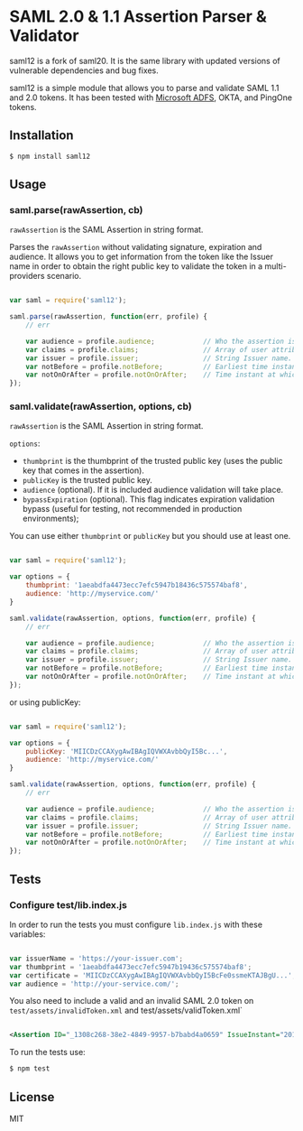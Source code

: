 SAML 2.0 & 1.1 Assertion Parser & Validator
=============
saml12 is a fork of saml20. It is the same library with updated versions of vulnerable dependencies and bug fixes. 

saml12 is a simple module that allows you to parse and validate SAML 1.1 and 2.0 tokens. It has been tested with [Microsoft ADFS](http://en.wikipedia.org/wiki/Active_Directory_Federation_Services), OKTA, and PingOne tokens.

## Installation

```bash
$ npm install saml12
```

## Usage

### saml.parse(rawAssertion, cb)

`rawAssertion` is the SAML Assertion in string format.

Parses the `rawAssertion` without validating signature, expiration and audience. It allows you to get information from the token like the Issuer name in order to obtain the right public key to validate the token in a multi-providers scenario.

```javascript

var saml = require('saml12');

saml.parse(rawAssertion, function(err, profile) {
    // err

    var audience = profile.audience;            // Who the assertion is intended for
    var claims = profile.claims;                // Array of user attributes;
    var issuer = profile.issuer;                // String Issuer name.
    var notBefore = profile.notBefore;          // Earliest time instant at which the assertion is valid (string).
    var notOnOrAfter = profile.notOnOrAfter;    // Time instant at which the assertion has expired (string).
});

```

### saml.validate(rawAssertion, options, cb)

`rawAssertion` is the SAML Assertion in string format.

`options`:

* `thumbprint` is the thumbprint of the trusted public key (uses the public key that comes in the assertion).
* `publicKey` is the trusted public key.
* `audience` (optional). If it is included audience validation will take place.
* `bypassExpiration` (optional). This flag indicates expiration validation bypass (useful for testing, not recommended in production environments);

You can use either `thumbprint` or `publicKey` but you should use at least one.

```javascript

var saml = require('saml12');

var options = {
    thumbprint: '1aeabdfa4473ecc7efc5947b18436c575574baf8',
    audience: 'http://myservice.com/'
}

saml.validate(rawAssertion, options, function(err, profile) {
    // err

    var audience = profile.audience;            // Who the assertion is intended for
    var claims = profile.claims;                // Array of user attributes;
    var issuer = profile.issuer;                // String Issuer name.
    var notBefore = profile.notBefore;          // Earliest time instant at which the assertion is valid (string).
    var notOnOrAfter = profile.notOnOrAfter;    // Time instant at which the assertion has expired (string).
});

```

or using publicKey:

```javascript

var saml = require('saml12');

var options = {
    publicKey: 'MIICDzCCAXygAwIBAgIQVWXAvbbQyI5Bc...',
    audience: 'http://myservice.com/'
}

saml.validate(rawAssertion, options, function(err, profile) {
    // err

    var audience = profile.audience;            // Who the assertion is intended for
    var claims = profile.claims;                // Array of user attributes;
    var issuer = profile.issuer;                // String Issuer name.
    var notBefore = profile.notBefore;          // Earliest time instant at which the assertion is valid (string).
    var notOnOrAfter = profile.notOnOrAfter;    // Time instant at which the assertion has expired (string).
});

```

## Tests

### Configure test/lib.index.js

In order to run the tests you must configure `lib.index.js` with these variables:

```javascript

var issuerName = 'https://your-issuer.com';
var thumbprint = '1aeabdfa4473ecc7efc5947b19436c575574baf8';
var certificate = 'MIICDzCCAXygAwIBAgIQVWXAvbbQyI5BcFe0ssmeKTAJBgU...';
var audience = 'http://your-service.com/';

```

You also need to include a valid and an invalid SAML 2.0 token on `test/assets/invalidToken.xml` and test/assets/validToken.xml`

```xml

<Assertion ID="_1308c268-38e2-4849-9957-b7babd4a0659" IssueInstant="2014-03-01T04:04:52.919Z" Version="2.0" xmlns="urn:oasis:names:tc:SAML:2.0:assertion"><Issuer>https://your-issuer.com/</Issuer><ds:Signature xmlns:ds="http://www.w3.org/2000/09/xmldsig#"><ds:SignedInfo><ds:CanonicalizationMethod Algorithm="http://www.w3.org/2001/10/xml-exc-c14n#" /><ds:SignatureMethod Algorithm="http://www.w3.org/2001/04/xmldsig-more#rsa-sha256" /><ds:Reference URI="#_1308c268-38e2-4849-9957-b7babd4a0659"><ds:Transforms><ds:Transform Algorithm="http://www.w3.org/2000/09/xmldsig#enveloped-signature" /><ds:Transform Algorithm="http://www.w3.org/2001/10/xml-exc-c14n#" /></ds:Transforms><ds:DigestMethod Algorithm="http://www.w3.org/2001/04/xmlenc#sha256" /><ds:DigestValue>qJQjAuaj7adyLkl6m3T1oRhtYytu4bebq9JcQObZIu8=</ds:DigestValue></ds:Reference></ds:SignedInfo><ds:SignatureValue>amPTOSqkEq5ppbCyUgGgm....</Assertion>

```

To run the tests use:

```bash
$ npm test
```

## License

MIT
